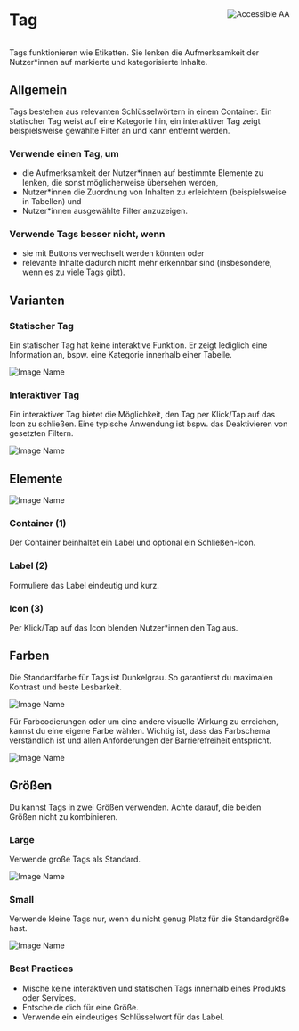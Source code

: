 <div style="display: inline-flex; align-items: center; justify-content: space-between; width: 100%;">
    <h1>Tag</h1>
    <img src="assets/aa.png" alt="Accessible AA" />
</div>

Tags funktionieren wie Etiketten. Sie lenken die Aufmerksamkeit der Nutzer\*innen auf markierte und kategorisierte Inhalte.

## Allgemein

Tags bestehen aus relevanten Schlüsselwörtern in einem Container. Ein statischer Tag weist auf eine Kategorie hin, ein interaktiver Tag zeigt beispielsweise gewählte Filter an und kann entfernt werden.

### Verwende einen Tag, um

- die Aufmerksamkeit der Nutzer\*innen auf bestimmte Elemente zu lenken, die sonst möglicherweise übersehen werden,
- Nutzer\*innen die Zuordnung von Inhalten zu erleichtern (beispielsweise in Tabellen) und
- Nutzer\*innen ausgewählte Filter anzuzeigen.

### Verwende Tags besser nicht, wenn

- sie mit Buttons verwechselt werden könnten oder
- relevante Inhalte dadurch nicht mehr erkennbar sind (insbesondere, wenn es zu viele Tags gibt).

## Varianten

### Statischer Tag

Ein statischer Tag hat keine interaktive Funktion. Er zeigt lediglich eine Information an, bspw. eine Kategorie innerhalb einer Tabelle.

![Image Name](assets/3_components/chip/Tag-static.png)

### Interaktiver Tag

Ein interaktiver Tag bietet die Möglichkeit, den Tag per Klick/Tap auf das Icon zu schließen. Eine typische Anwendung ist bspw. das Deaktivieren von gesetzten Filtern.

![Image Name](assets/3_components/chip/Tag-Interactive.png)

## Elemente

![Image Name](assets/3_components/chip/Tag-Elements.png)

### Container (1)

Der Container beinhaltet ein Label und optional ein Schließen-Icon.

### Label (2)

Formuliere das Label eindeutig und kurz.

### Icon (3)

Per Klick/Tap auf das Icon blenden Nutzer\*innen den Tag aus.

## Farben

Die Standardfarbe für Tags ist Dunkelgrau. So garantierst du maximalen Kontrast und beste Lesbarkeit.

![Image Name](assets/3_components/chip/Tag-Interactive.png)

Für Farbcodierungen oder um eine andere visuelle Wirkung zu erreichen, kannst du eine eigene Farbe wählen. Wichtig ist, dass das Farbschema verständlich ist und allen Anforderungen der Barrierefreiheit entspricht.

![Image Name](assets/3_components/chip/Tag-color_de.png)

## Größen

Du kannst Tags in zwei Größen verwenden. Achte darauf, die beiden Größen nicht zu kombinieren.

### Large

Verwende große Tags als Standard.

![Image Name](assets/3_components/chip/Tag-size-default.png)

### Small

Verwende kleine Tags nur, wenn du nicht genug Platz für die Standardgröße hast.

![Image Name](assets/3_components/chip/Tag-size-small.png)

### Best Practices

- Mische keine interaktiven und statischen Tags innerhalb eines Produkts oder Services.
- Entscheide dich für eine Größe.
- Verwende ein eindeutiges Schlüsselwort für das Label.
